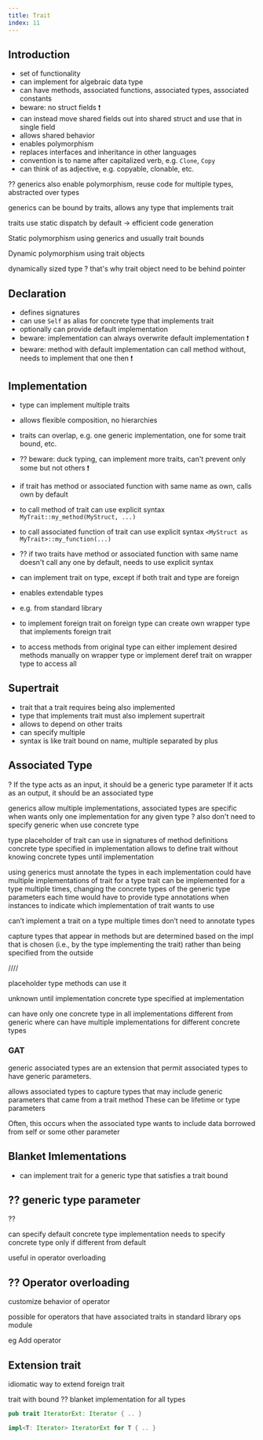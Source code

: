 ```yaml
---
title: Trait
index: 11
---
```


## Introduction

- set of functionality
- can implement for algebraic data type
- can have methods, associated functions, associated types, associated constants
- beware: no struct fields ❗️
- can instead move shared fields out into shared struct and use that in single field
- allows shared behavior
- enables polymorphism
- replaces interfaces and inheritance in other languages
- convention is to name after capitalized verb, e.g. `Clone`, `Copy`
- can think of as adjective, e.g. copyable, clonable, etc.

?? generics also enable polymorphism, reuse code for multiple types, abstracted over types

generics can be bound by traits, allows any type that implements trait

traits use static dispatch by default
-> efficient code generation

Static polymorphism using
generics and usually trait bounds

Dynamic polymorphism using
trait objects


dynamically sized type
? that's why trait object need to be behind pointer



## Declaration

- defines signatures
- can use `Self` as alias for concrete type that implements trait
- optionally can provide default implementation
- beware: implementation can always overwrite default implementation ❗️
- beware: method with default implementation can call method without, needs to implement that one then ❗️



## Implementation

- type can implement multiple traits
- allows flexible composition, no hierarchies
- traits can overlap, e.g. one generic implementation, one for some trait bound, etc.
- ?? beware: duck typing, can implement more traits, can't prevent only some but not others ❗️

- if trait has method or associated function with same name as own, calls own by default
- to call method of trait can use explicit syntax `MyTrait::my_method(MyStruct, ...)`
- to call associated function of trait can use explicit syntax `<MyStruct as MyTrait>::my_function(...)`
- ?? if two traits have method or associated function with same name doesn't call any one by default, needs to use explicit syntax

- can implement trait on type, except if both trait and type are foreign
- enables extendable types
- e.g. from standard library
- to implement foreign trait on foreign type can create own wrapper type that implements foreign trait
- to access methods from original type can either implement desired methods manually on wrapper type or implement deref trait on wrapper type to access all



## Supertrait

- trait that a trait requires being also implemented
- type that implements trait must also implement supertrait
- allows to depend on other traits
- can specify multiple
- syntax is like trait bound on name, multiple separated by plus



## Associated Type

? If the type acts as an input, it should be a generic type parameter
If it acts as an output, it should be an associated type

generics allow multiple implementations, associated types are specific
when wants only one implementation for any given type
? also don't need to specify generic when use concrete type

type placeholder of trait
can use in signatures of method definitions
concrete type specified in implementation
allows to define trait without knowing concrete types until implementation

using generics must annotate the types in each implementation
could have multiple implementations of trait for a type
trait can be implemented for a type multiple times, changing the concrete types of the generic type parameters each time
would have to provide type annotations when instances to indicate which implementation of trait wants to use

can’t implement a trait on a type multiple times
don’t need to annotate types

capture types that appear in methods but are determined based on the impl that is chosen (i.e., by the type implementing the trait) rather than being specified from the outside

////

placeholder type
methods can use it

unknown until implementation
concrete type specified at implementation

can have only one concrete type in all implementations
different from generic where can have multiple implementations for different concrete types

### GAT

generic associated types are an extension that permit associated types to have generic parameters.

allows associated types to capture types that may include generic parameters that came from a trait method
These can be lifetime or type parameters

Often, this occurs when the associated type wants to include data borrowed from self or some other parameter



## Blanket Imlementations

- can implement trait for a generic type that satisfies a trait bound



## ?? generic type parameter

??
 
can specify default concrete type
implementation needs to specify concrete type only if different from default

useful in operator overloading



## ?? Operator overloading

customize behavior of operator

possible for operators that have associated traits in standard library ops module

eg Add operator



## Extension trait

idiomatic way to extend foreign trait

trait with bound ??
blanket implementation for all types

```rs
pub trait IteratorExt: Iterator { .. }

impl<T: Iterator> IteratorExt for T { .. }
```